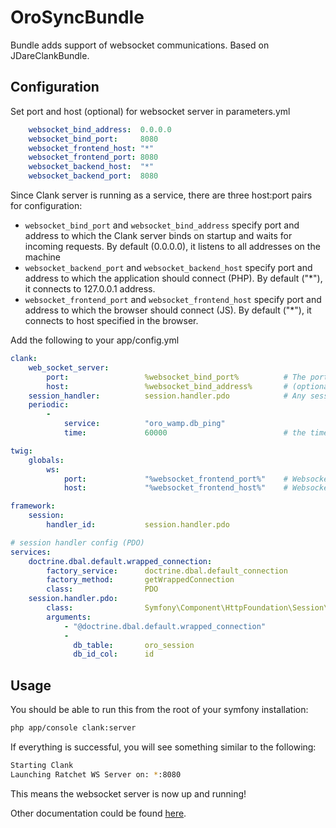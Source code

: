 OroSyncBundle
=============

Bundle adds support of websocket communications. Based on JDareClankBundle.

## Configuration ##
Set port and host (optional) for websocket server in parameters.yml
``` yaml
    websocket_bind_address:  0.0.0.0
    websocket_bind_port:     8080
    websocket_frontend_host: "*"
    websocket_frontend_port: 8080
    websocket_backend_host:  "*"
    websocket_backend_port:  8080
```

Since Clank server is running as a service, there are three host:port pairs for configuration:
- `websocket_bind_port` and `websocket_bind_address` specify port and address to which the Clank server binds on startup and waits for incoming requests. By default (0.0.0.0), it listens to all addresses on the machine
- `websocket_backend_port` and `websocket_backend_host` specify port and address to which the application should connect (PHP). By default ("*"), it connects to 127.0.0.1 address.
- `websocket_frontend_port` and `websocket_frontend_host` specify port and address to which the browser should connect (JS). By default ("*"), it connects to host specified in the browser.



Add the following to your app/config.yml
``` yaml
clank:
    web_socket_server:
        port:                 %websocket_bind_port%          # The port the socket server will listen on
        host:                 %websocket_bind_address%       # (optional) The host ip to bind to
    session_handler:          session.handler.pdo            # Any session handler except native (files)
    periodic:
        -
            service:          "oro_wamp.db_ping"
            time:             60000                          # the time in milliseconds between the "tick" function being called

twig:
    globals:
        ws:
            port:             "%websocket_frontend_port%"    # Websocket port used in JS
            host:             "%websocket_frontend_host%"    # Websocket host used in JS

framework:
    session:
        handler_id:           session.handler.pdo

# session handler config (PDO)
services:
    doctrine.dbal.default.wrapped_connection:
        factory_service:      doctrine.dbal.default_connection
        factory_method:       getWrappedConnection
        class:                PDO
    session.handler.pdo:
        class:                Symfony\Component\HttpFoundation\Session\Storage\Handler\PdoSessionHandler
        arguments:
            - "@doctrine.dbal.default.wrapped_connection"
            -
              db_table:       oro_session
              db_id_col:      id
```

## Usage ##
You should be able to run this from the root of your symfony installation:

``` bash
php app/console clank:server
```

If everything is successful, you will see something similar to the following:

``` bash
Starting Clank
Launching Ratchet WS Server on: *:8080
```

This means the websocket server is now up and running!

Other documentation could be found [here](https://github.com/JDare/ClankBundle#resources).
